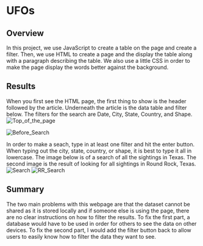 # UFOs

## Overview
In this project, we use JavaScript to create a table on the page and create a filter. Then, we use HTML to create a page and the display the table along with a paragraph describing the table. We also use a little CSS in order to make the page display the words better against the background.

## Results
When you first see the HTML page, the first thing to show is the header followed by the article. Underneath the article is the data table and filter below. The filters for the search are Date, City, State, Country, and Shape.
![Top_of_the_page](https://user-images.githubusercontent.com/109183214/197825049-7572ec59-ad20-4897-9c3f-ebff4fbcba6c.png)

![Before_Search](https://user-images.githubusercontent.com/109183214/197825599-e1fa07f2-0bf4-4807-847e-a6962ce10513.png)

In order to make a seach, type in at least one filter and hit the enter button. When typing out the city, state, country, or shape, it is best to type it all in lowercase. The image below is of a search of all the sightings in Texas. The second image is the result of looking for all sightings in Round Rock, Texas.
![Search](https://user-images.githubusercontent.com/109183214/197825047-618be745-2ff5-4675-84e9-d6ba2b4d8b39.png)
![RR_Search](https://user-images.githubusercontent.com/109183214/197827383-554b652a-791a-4589-b856-2052fc141207.png)

## Summary
The two main problems with this webpage are that the dataset cannot be shared as it is stored locally and if someone else is using the page, there are no clear instructions on how to filter the results. To fix the first part, a database would have to be used in order for others to see the data on other devices. To fix the second part, I would add the filter button back to allow users to easily know how to filter the data they want to see.
